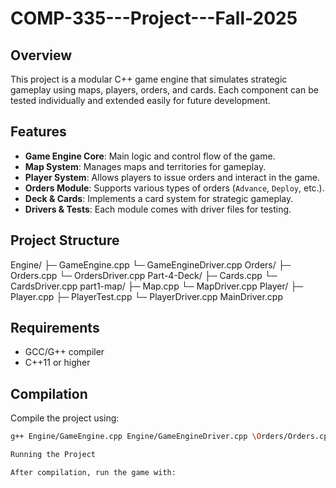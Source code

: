 # COMP-335---Project---Fall-2025

## Overview
This project is a modular C++ game engine that simulates strategic gameplay using maps, players, orders, and cards. Each component can be tested individually and extended easily for future development.

## Features
- **Game Engine Core**: Main logic and control flow of the game.
- **Map System**: Manages maps and territories for gameplay.
- **Player System**: Allows players to issue orders and interact in the game.
- **Orders Module**: Supports various types of orders (`Advance`, `Deploy`, etc.).
- **Deck & Cards**: Implements a card system for strategic gameplay.
- **Drivers & Tests**: Each module comes with driver files for testing.

## Project Structure
Engine/
├─ GameEngine.cpp
└─ GameEngineDriver.cpp
Orders/
├─ Orders.cpp
└─ OrdersDriver.cpp
Part-4-Deck/
├─ Cards.cpp
└─ CardsDriver.cpp
part1-map/
├─ Map.cpp
└─ MapDriver.cpp
Player/
├─ Player.cpp
├─ PlayerTest.cpp
└─ PlayerDriver.cpp
MainDriver.cpp

## Requirements
- GCC/G++ compiler
- C++11 or higher

## Compilation
Compile the project using:

```bash
g++ Engine/GameEngine.cpp Engine/GameEngineDriver.cpp \Orders/Orders.cpp Orders/OrdersDriver.cpp \Part-4-Deck/Cards.cpp Part-4-Deck/CardsDriver.cpp \part1-map/Map.cpp part1-map/MapDriver.cpp \Player/PlayerTest.cpp Player/PlayerDriver.cpp \MainDriver.cpp -std=c++11

Running the Project

After compilation, run the game with:
